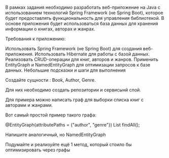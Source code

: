 В рамках задания необходимо разработать веб-приложение на Java с использованием технологий Spring Framework (не Spring Boot), которое будет предоставлять функциональность для управления библиотекой. В основе приложения будет использоваться база данных для хранения информации о книгах, авторах и жанрах.

Требования к приложению:

Использовать Spring Framework (не Spring Boot) для создания веб-приложения.
Использовать Hibernate для работы с базой данных.
Реализовать CRUD-операции для книг, авторов и жанров.
Применить EntityGraph и NamedEntityGraph для оптимизации запросов к базе данных.
Небольшие подсказки и шаги для выполнения

Создайте сущности : Book, Author, Genre.

Для них необходимо создать репозитории и сервисынй слой.

Для примера можно написать граф для выборки списка книг с авторами и жанрами.

Вот самый простой пример такого графа:

@EntityGraph(attributePaths = {"author", "genre"})
List<Book> findAll();

Напишите аналогичный, но NamedEntityGraph

Подумайте и реализуйте ещё 1 метод, который стоило бы оптимизировать через графы
